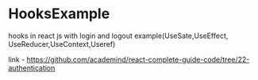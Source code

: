 # HooksExample
hooks in react js with login and logout example(UseSate,UseEffect, UseReducer,UseContext,Useref)

link - https://github.com/academind/react-complete-guide-code/tree/22-authentication
